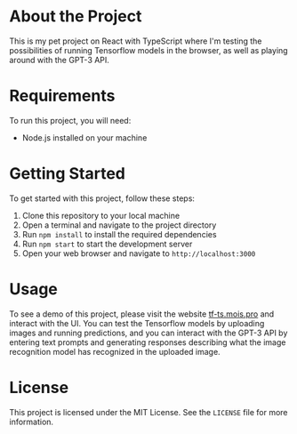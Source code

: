 # About the Project

This is my pet project on React with TypeScript where I'm testing the possibilities of running Tensorflow models in the browser, as well as playing around with the GPT-3 API.

# Requirements

To run this project, you will need:

- Node.js installed on your machine

# Getting Started

To get started with this project, follow these steps:

1. Clone this repository to your local machine
2. Open a terminal and navigate to the project directory
3. Run `npm install` to install the required dependencies
4. Run `npm start` to start the development server
5. Open your web browser and navigate to `http://localhost:3000`

# Usage

To see a demo of this project, please visit the website [tf-ts.mois.pro](https://tf-ts.mois.pro) and interact with the UI. You can test the Tensorflow models by uploading images and running predictions, and you can interact with the GPT-3 API by entering text prompts and generating responses describing what the image recognition model has recognized in the uploaded image.

# License

This project is licensed under the MIT License. See the `LICENSE` file for more information.
